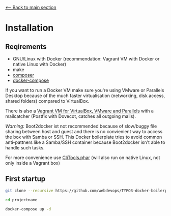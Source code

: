 [<-- Back to main section](../README.md)

# Installation

## Reqirements

- GNU/Linux with Docker (recommendation: Vagrant VM with Docker or native Linux with Docker)
- make
- [composer](https://getcomposer.org/)
- [docker-compose](https://github.com/docker/compose)

If you want to run a Docker VM make sure you're using VMware or Parallels Desktop because of
the much faster virtualisation (networking, disk access, shared folders) compared to VirtualBox.

There is also a [Vagrant VM for VirtualBox, VMware and Parallels](https://github.com/webdevops/vagrant-development)
with a mailcatcher (Postfix with Dovecot, catches all outgoing mails).

_Warning:_ Boot2docker ist not recommended because of slow/buggy file sharing between host and guest and there is no
convienient way to access the box with Samba or SSH.
This Docker boilerplate tries to avoid common anti-pattners like a Samba/SSH container because Boot2docker
isn't able to handle such tasks.

For more convenience use [CliTools.phar](https://github.com/webdevops/clitools) (will also run on native Linux, not only inside a Vagrant box)

## First startup

```bash
git clone --recursive https://github.com/webdevops/TYPO3-docker-boilerplate.git projectname

cd projectname

docker-compose up -d
```
